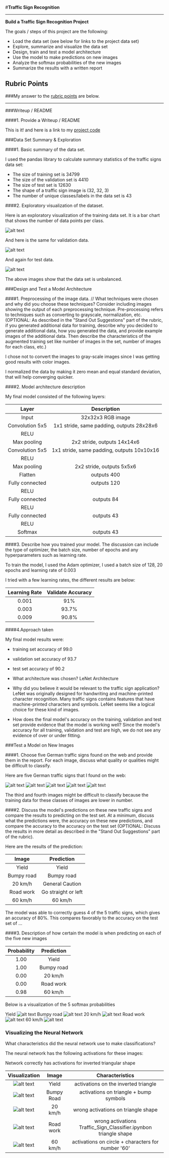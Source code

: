 #**Traffic Sign Recognition** 

---

**Build a Traffic Sign Recognition Project**

The goals / steps of this project are the following:
* Load the data set (see below for links to the project data set)
* Explore, summarize and visualize the data set
* Design, train and test a model architecture
* Use the model to make predictions on new images
* Analyze the softmax probabilities of the new images
* Summarize the results with a written report


[//]: # (Image References)

[image1]: ./visualizations/training.png "Training Data"
[image2]: ./visualizations/valid.png "Validation Data"
[image3]: ./visualizations/test.png "Test Data"
[image4]: ./web-images/_13_1.png "web image 1"
[image5]: ./web-images/_22.png "web image 2"
[image6]: ./web-images/_0.jpg "web image 3"
[image7]: ./web-images/_25.jpg "web image 4"
[image8]: ./web-images/_3.jpg "web image 5"
[image9]: ./generated_images/13.png "generate image"
[image10]: ./generated_images/22.png "generate image"
[image11]: ./generated_images/0.png "generate image"
[image12]: ./generated_images/25.png "generate image"
[image13]: ./generated_images/3.png "generate image"
[image14]: ./visualizations/feature_maps/13.png "feature maps"
[image15]: ./visualizations/feature_maps/22.png "feature maps"
[image16]: ./visualizations/feature_maps/0.png "feature maps"
[image17]: ./visualizations/feature_maps/25.png "feature maps"
[image18]: ./visualizations/feature_maps/3.png "feature maps"



## Rubric Points
###My answer to the [rubric points](https://review.udacity.com/#!/rubrics/481/view) are below.  

---
###Writeup / README

####1. Provide a Writeup / README 

This is it! and here is a link to my [project code](https://github.com/ajaffer/traffic-signs/blob/master/my_project.ipynb)

###Data Set Summary & Exploration

####1. Basic summary of the data set. 

I used the pandas library to calculate summary statistics of the traffic
signs data set:

* The size of training set is 34799
* The size of the validation set is 4410
* The size of test set is 12630
* The shape of a traffic sign image is (32, 32, 3)
* The number of unique classes/labels in the data set is 43

####2. Exploratory visualization of the dataset.

Here is an exploratory visualization of the training data set. It is a bar chart that shows the number of data points per class.

![alt text][image1]

And here is the same for validation data.

![alt text][image2]


And again for test data.

![alt text][image3]

The above images show that the data set is unbalanced.


###Design and Test a Model Architecture

####1. Preprocessing of the image data.
// What techniques were chosen and why did you choose these techniques? Consider including images showing the output of each preprocessing technique. Pre-processing refers to techniques such as converting to grayscale, normalization, etc. (OPTIONAL: As described in the "Stand Out Suggestions" part of the rubric, if you generated additional data for training, describe why you decided to generate additional data, how you generated the data, and provide example images of the additional data. Then describe the characteristics of the augmented training set like number of images in the set, number of images for each class, etc.)

I chose not to convert the images to gray-scale images since I was getting good results with color images. 

I normalized the data by making it zero mean and equal standard deviation, that will help converging quicker.


####2. Model architecture description

My final model consisted of the following layers:

| Layer         		|     Description	        					| 
|:---------------------:|:---------------------------------------------:| 
| Input         		| 32x32x3 RGB image   							| 
| Convolution 5x5     	| 1x1 stride, same padding, outputs 28x28x6 	|
| RELU					|												|
| Max pooling	      	| 2x2 stride,  outputs 14x14x6 				|
| Convolution 5x5	    | 1x1 stride, same padding, outputs 10x10x16      									|
| RELU					|												|
| Max pooling	      	| 2x2 stride,  outputs 5x5x6 				|
| Flatten   		|  outputs 400       									|
| Fully connected		|  outputs 120       									|
| RELU					|												|
| Fully connected		|  outputs 84       									|
| RELU					|												|
| Fully connected		|  outputs 43       									|
| RELU					|												|
| Softmax				| outputs 43        									|
 


####3. Describe how you trained your model. The discussion can include the type of optimizer, the batch size, number of epochs and any hyperparameters such as learning rate.

To train the model, I used the Adam optimizer, I used a batch size of 128, 20 epochs and learning rate of 0.003

I tried with a few learning rates, the different results are below:

| Learning Rate         		|     Validate Accuracy	        					| 
|:---------------------:|:---------------------------------------------:| 
| 0.001         		| 91%  							| 
| 0.003         		| 93.7%  							| 
| 0.009         		| 90.8%  							| 
 
 
####4.Approach taken 

My final model results were:
* training set accuracy of 99.0
* validation set accuracy of 93.7 
* test set accuracy of 90.2

* What architecture was chosen? LeNet Architecture
* Why did you believe it would be relevant to the traffic sign application? LeNet was originally designed for handwriting and machine-printed character recognition. Many traffic signs contains features that have machine-printed characters and symbols. LeNet seems like a logical choice for these kind of images.    
* How does the final model's accuracy on the training, validation and test set provide evidence that the model is working well?
Since the model's accuracy for all training, validation and test are high, we do not see any evidence of over or under fitting. 


###Test a Model on New Images

####1. Choose five German traffic signs found on the web and provide them in the report. For each image, discuss what quality or qualities might be difficult to classify.

Here are five German traffic signs that I found on the web:

![alt text][image4] ![alt text][image5] ![alt text][image6] 
![alt text][image7] ![alt text][image8]

The third and fourth images might be difficult to classify because the training data for these classes of images are lower in number. 

####2. Discuss the model's predictions on these new traffic signs and 
compare the results to predicting on the test set. 
At a minimum, discuss what the predictions were, 
the accuracy on these new predictions, 
and compare the accuracy to the accuracy on the test set 
(OPTIONAL: Discuss the results in more detail as described in the 
"Stand Out Suggestions" part of the rubric).

Here are the results of the prediction:

| Image			        |     Prediction	        					| 
|:---------------------:|:---------------------------------------------:| 
| Yield      		| Yield   									| 
| Bumpy road     			| Bumpy road 										|
| 20 km/h					| General Caution											|
| Road work	      		| Go straight or left					 				|
| 60 km/h			| 60 km/h      							|


The model was able to correctly guess 4 of the 5 traffic signs, which gives an accuracy of 80%. This compares favorably to the accuracy on the test set of ...

####3. Description of how certain the model is when predicting on each of the five new images 


| Probability         	|     Prediction	        					| 
|:---------------------:|:---------------------------------------------:| 
| 1.00         			| Yield   									| 
| 1.00     				| Bumpy road 										|
| 0.00					| 20 km/h											|
| 0.00	      			| Road work					 				|
| 0.98				    | 60 km/h      							|

Below is a visualization of the 5 softmax probabilities

Yield
![alt text][image9]
Bumpy road
![alt text][image10]
20 km/h
![alt text][image11]
Road work
![alt text][image12]
60 km/h
![alt text][image13]

### Visualizing the Neural Network 

What characteristics did the neural network use to make classifications?

The neural network has the following activations for these images:

Network correctly has activations for inverted triangular shape 

| Visualization |  Image         	|     Characteristics	        					| 
|:---------------------:|:---------------------:|:---------------------------------------------:| 
|![alt text][image14]         			| Yield   									| activations on the inverted triangle
|![alt text][image15]         			| Bumpy Road   									| activations on triangle + bump symbols 
|![alt text][image16]         			| 20 km/h   									| wrong activations on triangle shape
|![alt text][image17]         			| Road work   									| wrong activations Traffic_Sign_Classifier.ipynbon triangle shape
|![alt text][image18]         			| 60 km/h   									| activations on circle + characters for number '60'

